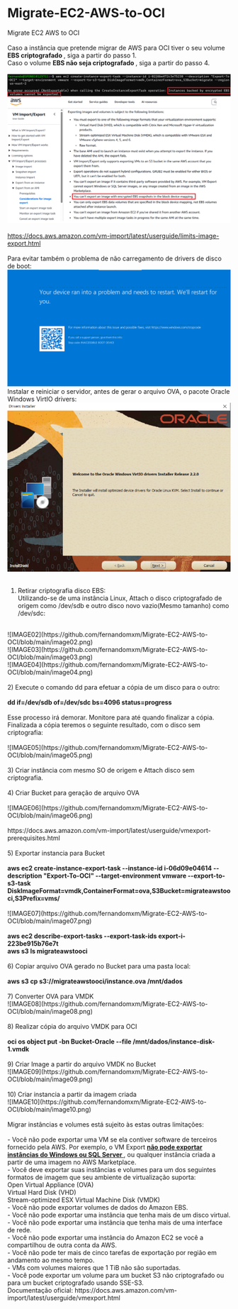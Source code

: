 # Migrate-EC2-AWS-to-OCI
Migrate EC2 AWS to OCI <br>
 <br>
Caso a instância que pretende migrar de AWS para OCI tiver o seu volume <b> EBS criptografado </b> , siga a partir do passo 1. <br>
Caso o volume <b> EBS não seja criptografado </b> , siga a partir do passo 4. <br>
<br>
![IMAGE01](https://github.com/fernandomxm/Migrate-EC2-AWS-to-OCI/blob/main/image01.png) <br>
<br>
https://docs.aws.amazon.com/vm-import/latest/userguide/limits-image-export.html  <br>
<br>
Para evitar também o problema de não carregamento de drivers de disco de boot: <br>
![Erro_Boot_Windows](https://github.com/fernandomxm/Migrate-EC2-AWS-to-OCI/blob/main/Erro_Boot_Windows.png) <br>
Instalar e reiniciar o servidor, antes de gerar o arquivo OVA, o pacote Oracle Windows VirtIO drivers: <br>
![Oracle_VirtIO_Drivers](https://github.com/fernandomxm/Migrate-EC2-AWS-to-OCI/blob/main/Oracle_VirtIO_Drivers.png) <br> <br>
1) Retirar criptografia disco EBS:  <br>
Utilizando-se de uma instância Linux, Attach o disco criptografado de origem como /dev/sdb e outro disco novo vazio(Mesmo tamanho) como /dev/sdc:  <br>
<br>
![IMAGE02](https://github.com/fernandomxm/Migrate-EC2-AWS-to-OCI/blob/main/image02.png) <br>
![IMAGE03](https://github.com/fernandomxm/Migrate-EC2-AWS-to-OCI/blob/main/image03.png) <br>
![IMAGE04](https://github.com/fernandomxm/Migrate-EC2-AWS-to-OCI/blob/main/image04.png) <br>
<br>
2) Execute o comando dd para efetuar a cópia de um disco para o outro: <br> <br>
<b> dd if=/dev/sdb of=/dev/sdc bs=4096 status=progress </b> <br> <br>
Esse processo irá demorar. Monitore para até quando finalizar a cópia. <br>
Finalizada a cópia teremos o seguinte resultado, com o disco sem criptografia: <br>
<br>
![IMAGE05](https://github.com/fernandomxm/Migrate-EC2-AWS-to-OCI/blob/main/image05.png) <br>
<br>
3) Criar instância com mesmo SO de origem e Attach disco sem criptografia. <br>
<br>
4) Criar Bucket para geração de arquivo OVA <br>
<br>
![IMAGE06](https://github.com/fernandomxm/Migrate-EC2-AWS-to-OCI/blob/main/image06.png)  <br>
<br>
https://docs.aws.amazon.com/vm-import/latest/userguide/vmexport-prerequisites.html <br>
<br>
5) Exportar instancia para Bucket <br> <br>
<b> aws ec2 create-instance-export-task --instance-id i-06d09e04614 --description "Export-To-OCI" --target-environment vmware --export-to-s3-task DiskImageFormat=vmdk,ContainerFormat=ova,S3Bucket=migrateawstooci,S3Prefix=vms/  </b> <br>
<br>
![IMAGE07](https://github.com/fernandomxm/Migrate-EC2-AWS-to-OCI/blob/main/image07.png) <br>
<br>
<b> aws ec2 describe-export-tasks --export-task-ids export-i-223be915b76e7t <br>
aws s3 ls migrateawstooci  </b> <br>
<br>
6) Copiar arquivo OVA gerado no Bucket para uma pasta local: <br> <br>
<b> aws s3 cp s3://migrateawstooci/instance.ova /mnt/dados  </b> <br>
<br>
7) Converter OVA para VMDK <br>
![IMAGE08](https://github.com/fernandomxm/Migrate-EC2-AWS-to-OCI/blob/main/image08.png) <br>
<br>
8) Realizar cópia do arquivo VMDK para OCI <br> <br>
<b> oci os object put -bn Bucket-Oracle --file /mnt/dados/instance-disk-1.vmdk  </b> <br>
<br>
9) Criar Image a partir do arquivo VMDK no Bucket <br>
![IMAGE09](https://github.com/fernandomxm/Migrate-EC2-AWS-to-OCI/blob/main/image09.png) <br>
<br>
10) Criar instancia a partir da imagem criada <br>
![IMAGE10](https://github.com/fernandomxm/Migrate-EC2-AWS-to-OCI/blob/main/image10.png) <br>
<br>
Migrar instâncias e volumes está sujeito às estas outras limitações: <br>
<br>
- Você não pode exportar uma VM se ela contiver software de terceiros fornecido pela AWS. Por exemplo, o VM Export  <u><strong> não pode exportar instâncias do Windows ou SQL Server </strong></u>, ou qualquer instância criada a partir de uma imagem no AWS Marketplace. <br>
- Você deve exportar suas instâncias e volumes para um dos seguintes formatos de imagem que seu ambiente de virtualização suporta: <br>
Open Virtual Appliance (OVA) <br>
Virtual Hard Disk (VHD) <br>
Stream-optimized ESX Virtual Machine Disk (VMDK) <br>
- Você não pode exportar volumes de dados do Amazon EBS. <br>
- Você não pode exportar uma instância que tenha mais de um disco virtual. <br>
- Você não pode exportar uma instância que tenha mais de uma interface de rede. <br>
- Você não pode exportar uma instância do Amazon EC2 se você a compartilhou de outra conta da AWS. <br>
- Você não pode ter mais de cinco tarefas de exportação por região em andamento ao mesmo tempo. <br>
- VMs com volumes maiores que 1 TiB não são suportadas. <br>
- Você pode exportar um volume para um bucket S3 não criptografado ou para um bucket criptografado usando SSE-S3. <br>
Documentação oficial: https://docs.aws.amazon.com/vm-import/latest/userguide/vmexport.html <br>
